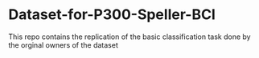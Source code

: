 # Dataset-for-P300-Speller-BCI

This repo contains the replication of the basic classification task done by the orginal owners of the dataset 
